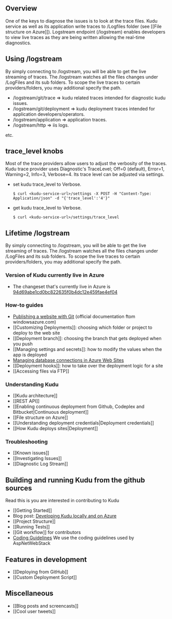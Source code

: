 ## Overview

One of the keys to diagnose the issues is to look at the trace files.  Kudu service as well as its application write traces to /Logfiles folder (see [[File structure on Azure]]).  Logstream endpoint (/logstream) enables developers to view live traces as they are being written allowing the real-time diagnostics.

## Using /logstream

By simply connecting to <kudu-service-url>/logstream, you will be able to get the live streaming of traces.  The /logstream watches all the files changes under /LogFiles and its sub folders.   To scope the live traces to certain providers/folders, you may additional specify the path.

* /logstream/git/trace => kudu related traces intended for diagnostic kudu issues.
* /logstream/git/deployment => kudu deployment traces intended for application developers/operators.
* /logstream/application => application traces.
* /logstream/http => iis logs.

etc.

## trace_level knobs

Most of the trace providers allow users to adjust the verbosity of the traces.  Kudu trace provider uses Diagnostic's TraceLevel; Off=0 (default), Error=1, Warning=2, Info=3, Verbose=4.  Its trace level can be adjusted via settings.

* set kudu trace_level to Verbose.

  `$ curl <kudu-service-url>/settings -X POST -H "Content-Type: Application/json" -d "{'trace_level':'4'}"` 

* get kudu trace_level to Verbose.

  `$ curl <kudu-service-url>/settings/trace_level` 
 
## Lifetime /logstream

By simply connecting to <kudu-service-url>/logstream, you will be able to get the live streaming of traces.  The /logstream watches all the files changes under /LogFiles and its sub folders.   To scope the live traces to certain providers/folders, you may additional specify the path.


### Version of Kudu currently live in Azure

* The changeset that's currently live in Azure is [94d69abe1cd0bc822635f0b4dc12e459fae4ef04](https://github.com/projectkudu/kudu/commit/94d69abe1cd0bc822635f0b4dc12e459fae4ef04)

### How-to guides

* [Publishing a website with Git](https://www.windowsazure.com/en-us/develop/nodejs/common-tasks/publishing-with-git/) (official documentation ftom windowsazure.com)
* [[Customizing Deployments]]: choosing which folder or project to deploy to the web site
* [[Deployment branch]]: choosing the branch that gets deployed when you push
* [[Managing settings and secrets]]: how to modify the values when the app is deployed
* [Managing database connections in Azure Web Sites](http://blog.davidebbo.com/2012/09/managing-database-connections-in-azure.html)
* [[Deployment hooks]]: how to take over the deployment logic for a site
* [[Accessing files via FTP]]

### Understanding Kudu

* [[Kudu architecture]]
* [[REST API]]
* [[Enabling continuous deployment from Github, Codeplex and Bitbucket|Continuous deployment]]
* [[File structure on Azure]]
* [[Understanding deployment credentials|Deployment credentials]]
* [[How Kudu deploys sites|Deployment]]


### Troubleshooting

* [[Known issues]]
* [[Investigating Issues]]
* [[Diagnostic Log Stream]]

## Building and running Kudu from the github sources

Read this is you are interested in contributing to Kudu

* [[Getting Started]]
* Blog post: [Developing Kudu locally and on Azure](http://blog.davidebbo.com/2012/06/developing-kudu-locally-and-on-azure.html)
* [[Project Structure]]
* [[Running Tests]]
* [[Git workflow]] for contributors
* [Coding Guidelines](http://aspnetwebstack.codeplex.com/wikipage?title=CodingConventions) We use the coding guidelines used by AspNetWebStack

## Features in development

* [[Deploying from GitHub]]
* [[Custom Deployment Script]]

## Miscellaneous

* [[Blog posts and screencasts]]
* [[Cool user tweets]]